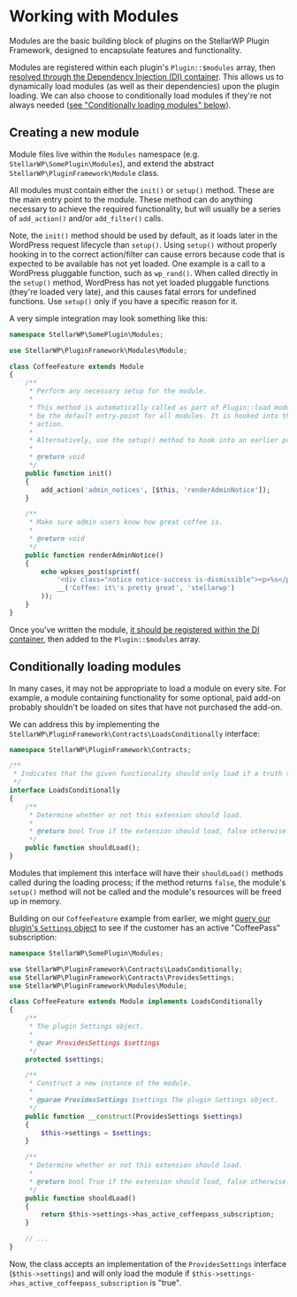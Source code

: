 # Working with Modules

Modules are the basic building block of plugins on the StellarWP Plugin Framework, designed to encapsulate features and functionality.

Modules are registered within each plugin's `Plugin::$modules` array, then [resolved through the Dependency Injection (DI) container](container.md). This allows us to dynamically load modules (as well as their dependencies) upon the plugin loading. We can also choose to conditionally load modules if they're not always needed ([see "Conditionally loading modules" below](#conditionally-loading-plugins)).

## Creating a new module

Module files live within the `Modules` namespace (e.g. `StellarWP\SomePlugin\Modules`), and extend the abstract `StellarWP\PluginFramework\Module` class.

All modules must contain either the `init()` or `setup()` method. These are the main entry point to the module. These method can do anything necessary to achieve the required functionality, but will usually be a series of `add_action()` and/or `add_filter()` calls.

Note, the `init()` method should be used by default, as it loads later in the WordPress request lifecycle than `setup()`. Using `setup()` without properly hooking in to the correct action/filter can cause errors because code that is expected to be available has not yet loaded. One example is a call to a WordPress pluggable function, such as `wp_rand()`. When called directly in the `setup()` method, WordPress has not yet loaded pluggable functions (they're loaded very late), and this causes fatal errors for undefined functions. Use `setup()` only if you have a specific reason for it.

A very simple integration may look something like this:

```php
namespace StellarWP\SomePlugin\Modules;

use StellarWP\PluginFramework\Modules\Module;

class CoffeeFeature extends Module
{
    /**
     * Perform any necessary setup for the module.
     *
     * This method is automatically called as part of Plugin::load_modules(), and should
     * be the default entry-point for all modules. It is hooked into the WordPress `init`
     * action.
     * 
     * Alternatively, use the setup() method to hook into an earlier process.
     *
     * @return void
     */
    public function init()
    {
        add_action('admin_notices', [$this, 'renderAdminNotice']);
    }

    /**
     * Make sure admin users know how great coffee is.
     *
     * @return void
     */
    public function renderAdminNotice()
    {
        echo wpkses_post(sprintf(
            '<div class="notice notice-success is-dismissible"><p>%s</p></div>',
            __('Coffee: it\'s pretty great', 'stellarwp')
        ));
    }
}
```

Once you've written the module, [it should be registered within the DI container](container.md), then added to the `Plugin::$modules` array.

## Conditionally loading modules

In many cases, it may not be appropriate to load a module on every site. For example, a module containing functionality for some optional, paid add-on probably shouldn't be loaded on sites that have not purchased the add-on.

We can address this by implementing the `StellarWP\PluginFramework\Contracts\LoadsConditionally` interface:

```php
namespace StellarWP\PluginFramework\Contracts;

/**
 * Indicates that the given functionality should only load if a truth test passes.
 */
interface LoadsConditionally
{
    /**
     * Determine whether or not this extension should load.
     *
     * @return bool True if the extension should load, false otherwise.
     */
    public function shouldLoad();
}
```

Modules that implement this interface will have their `shouldLoad()` methods called during the loading process; if the method returns `false`, the module's `setup()` method will not be called and the module's resources will be freed up in memory.

Building on our `CoffeeFeature` example from earlier, we might [query our plugin's `Settings` object](settings.md) to see if the customer has an active "CoffeePass" subscription:

```php
namespace StellarWP\SomePlugin\Modules;

use StellarWP\PluginFramework\Contracts\LoadsConditionally;
use StellarWP\PluginFramework\Contracts\ProvidesSettings;
use StellarWP\PluginFramework\Modules\Module;

class CoffeeFeature extends Module implements LoadsConditionally
{
    /**
     * The plugin Settings object.
     *
     * @var ProvidesSettings $settings
     */
    protected $settings;

    /**
     * Construct a new instance of the module.
     *
     * @param ProvidesSettings $settings The plugin Settings object.
     */
    public function __construct(ProvidesSettings $settings)
    {
        $this->settings = $settings;
    }

    /**
     * Determine whether or not this extension should load.
     *
     * @return bool True if the extension should load, false otherwise.
     */
    public function shouldLoad()
    {
        return $this->settings->has_active_coffeepass_subscription;
    }

    // ...
}
```

Now, the class accepts an implementation of the `ProvidesSettings` interface (`$this->settings`) and will only load the module if `$this->settings->has_active_coffeepass_subscription` is "true".
